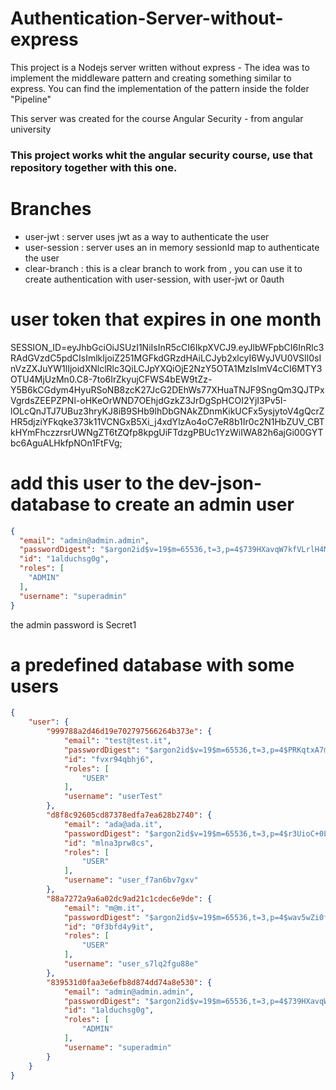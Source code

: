 # Authentication-Server-without-express

This project is a Nodejs server written without express - 
The idea was to implement the middleware pattern and creating something similar to express.
You can find the implementation of the pattern inside the folder "Pipeline"

This server was created for the course Angular Security - from angular university


### This project works whit the angular security course, use that repository together with this one.


# 

# Branches

- user-jwt : server uses jwt as a way to authenticate the user
- user-session : server uses an in memory sessionId map to authenticate the user
- clear-branch : this is a clear branch to work from , you can use it to create authentication with user-session, with user-jwt or 0auth
  

# user token that expires in one month
SESSION_ID=eyJhbGciOiJSUzI1NiIsInR5cCI6IkpXVCJ9.eyJlbWFpbCI6InRlc3RAdGVzdC5pdCIsImlkIjoiZ251MGFkdGRzdHAiLCJyb2xlcyI6WyJVU0VSIl0sInVzZXJuYW1lIjoidXNlclRlc3QiLCJpYXQiOjE2NzY5OTA1MzIsImV4cCI6MTY3OTU4MjUzMn0.C8-7to6IrZkyujCFWS4bEW9tZz-Y5B6kCGdym4HyuRSoNB8zcK27JcG2DEhWs77XHuaTNJF9SngQm3QJTPxVgrdsZEEPZPNl-oHKeOrWND7OEhjdGzkZ3JrDgSpHCOI2YjI3Pv5I-lOLcQnJTJ7UBuz3hryKJ8iB9SHb9lhDbGNAkZDnmKikUCFx5ysjytoV4gQcrZHR5djziYFkqke373k11VCNGxB5Xi_j4xdYlzAo4oC7eR8b1Ir0c2N1HbZUV_CBTkHYmFhczzrsrUWNgZT6tZQfp8kpgUiFTdzgPBUc1YzWiIWA82h6ajGi00GYTbc6AguALHkfpNOn1FtFVg;


# add this user to the dev-json-database to create an admin user
```json
{
  "email": "admin@admin.admin",
  "passwordDigest": "$argon2id$v=19$m=65536,t=3,p=4$739HXavqW7kfVLrlH4Mayw$F2ip72/KsajE6DonfvjTQdTGtzuJvAb/p4nt/RjExNA",
  "id": "1alduchsg0g",
  "roles": [
    "ADMIN"
  ],
  "username": "superadmin"
}
```

the admin password is Secret1

# a predefined database with some users
```json
{
    "user": {
        "999788a2d46d19e702797566264b373e": {
            "email": "test@test.it",
            "passwordDigest": "$argon2id$v=19$m=65536,t=3,p=4$PRKqtxA7mrf58IyEfNlzyA$JrOD0qlbkGIyQkinmgoBTSsQrDzMvkpcu/DKmFCAVfs",
            "id": "fvxr94qbhj6",
            "roles": [
                "USER"
            ],
            "username": "userTest"
        },
        "d8f8c92605cd87378edfa7ea628b2740": {
            "email": "ada@ada.it",
            "passwordDigest": "$argon2id$v=19$m=65536,t=3,p=4$r3UioC+0L9rpPAXT4kiw5g$2tzaJxv7CsqSuWLtE587p6XTGV6b1Y92k7fZkKyDxCI",
            "id": "mlna3prw8cs",
            "roles": [
                "USER"
            ],
            "username": "user_f7an6bv7gxv"
        },
        "88a7272a9a6a02dc9ad21c1cdec6e9de": {
            "email": "m@m.it",
            "passwordDigest": "$argon2id$v=19$m=65536,t=3,p=4$wav5wZi0fNWDFfFMbsrQrw$jrQMbakZMWmwZr2hYWhNuHZhe5uq80TgUDwsVesEMVY",
            "id": "0f3bfd4y9it",
            "roles": [
                "USER"
            ],
            "username": "user_s7lq2fgu88e"
        },
        "839531d0faa3e6efb8d874dd74a8e530": {
            "email": "admin@admin.admin",
            "passwordDigest": "$argon2id$v=19$m=65536,t=3,p=4$739HXavqW7kfVLrlH4Mayw$F2ip72/KsajE6DonfvjTQdTGtzuJvAb/p4nt/RjExNA",
            "id": "1alduchsg0g",
            "roles": [
                "ADMIN"
            ],
            "username": "superadmin"
        }
    }
}
```